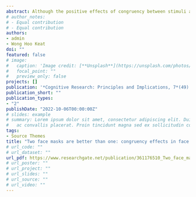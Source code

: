 ```yaml
---
abstract: Although the positive effects of congruency between stimuli are well  in face memory paradigms, mixed findings have been found in face matching. Due to the current COVID-19 pandemic, face masks are now very common during daily life outdoor activities. Thus, the present study aims to further explore congruency effects in matching faces partially occluded by surgical masks. Observers performed a face matching task consisting of pairs of faces presented in full view (i.e., full-view condition), pairs of faces in which only one of the faces had a mask (i.e., one-mask condition), and pairs of faces in which both faces had a mask (i.e., two-mask condition). Although face masks disrupted performance in identity match and identity mismatch trials, in match trials, we found better performance in the two-mask condition compared to the one-mask condition. This finding highlights the importance of congruency between stimuli on face matching when telling faces together.
# author_notes:
# - Equal contribution
# - Equal contribution
authors:
- admin
- Wong Hoo Keat 
doi: ""
featured: false
# image:
#   caption: 'Image credit: [**Unsplash**](https://unsplash.com/photos/jdD8gXaTZsc)'
#   focal_point: ""
#   preview_only: false
projects: []
publication: '*Cognitive Research: Principles and Implications, 7*(49)'
publication_short: ""
publication_types:
- "2"
publishDate: "2022-10-06T00:00:00Z"
# slides: example
# summary: Lorem ipsum dolor sit amet, consectetur adipiscing elit. Duis posuere tellus
#   ac convallis placerat. Proin tincidunt magna sed ex sollicitudin condimentum.
tags:
- Source Themes
title: "Two face masks are better than one: congruency effects in face matching"
# url_code: ""
# url_dataset: ""
url_pdf: https://www.researchgate.net/publication/361176510_Two_face_masks_are_better_than_one_congruency_effects_in_face_matching
# url_poster: ""
# url_project: ""
# url_slides: ""
# url_source: ""
# url_video: ""
---
```


